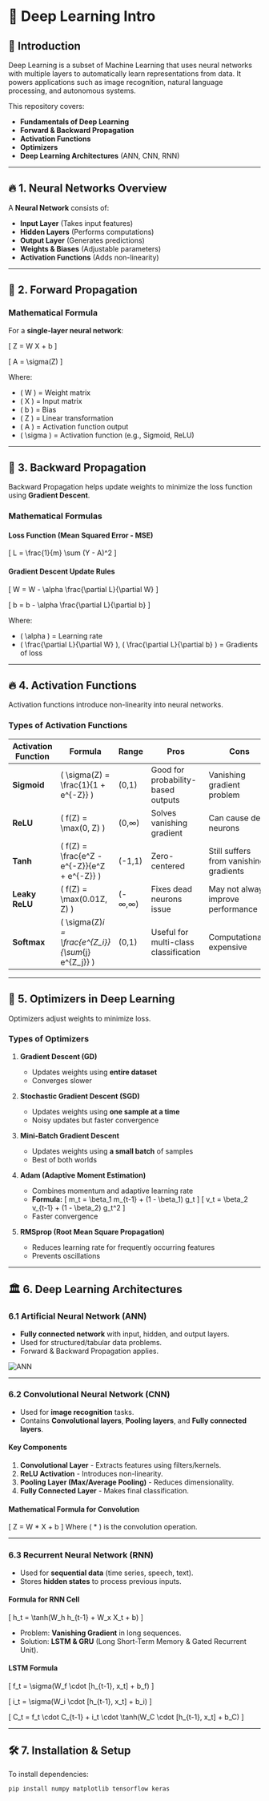 # 🧠 Deep Learning Intro

## 📖 Introduction
Deep Learning is a subset of Machine Learning that uses neural networks with multiple layers to automatically learn representations from data. It powers applications such as image recognition, natural language processing, and autonomous systems.

This repository covers:
- **Fundamentals of Deep Learning**
- **Forward & Backward Propagation**
- **Activation Functions**
- **Optimizers**
- **Deep Learning Architectures** (ANN, CNN, RNN)

---

## 🔥 1. Neural Networks Overview

A **Neural Network** consists of:
- **Input Layer** (Takes input features)
- **Hidden Layers** (Performs computations)
- **Output Layer** (Generates predictions)
- **Weights & Biases** (Adjustable parameters)
- **Activation Functions** (Adds non-linearity)

---

## 🚀 2. Forward Propagation

### **Mathematical Formula**
For a **single-layer neural network**:

\[
Z = W X + b
\]

\[
A = \sigma(Z)
\]

Where:
- \( W \) = Weight matrix  
- \( X \) = Input matrix  
- \( b \) = Bias  
- \( Z \) = Linear transformation  
- \( A \) = Activation function output  
- \( \sigma \) = Activation function (e.g., Sigmoid, ReLU)

---

## 🔄 3. Backward Propagation

Backward Propagation helps update weights to minimize the loss function using **Gradient Descent**.

### **Mathematical Formulas**
#### **Loss Function (Mean Squared Error - MSE)**
\[
L = \frac{1}{m} \sum (Y - A)^2
\]

#### **Gradient Descent Update Rules**
\[
W = W - \alpha \frac{\partial L}{\partial W}
\]

\[
b = b - \alpha \frac{\partial L}{\partial b}
\]

Where:
- \( \alpha \) = Learning rate
- \( \frac{\partial L}{\partial W} \), \( \frac{\partial L}{\partial b} \) = Gradients of loss

---

## 🔥 4. Activation Functions

Activation functions introduce non-linearity into neural networks.

### **Types of Activation Functions**

| Activation Function | Formula | Range | Pros | Cons |
|---------------------|---------|-------|------|------|
| **Sigmoid** | \( \sigma(Z) = \frac{1}{1 + e^{-Z}} \) | (0,1) | Good for probability-based outputs | Vanishing gradient problem |
| **ReLU** | \( f(Z) = \max(0, Z) \) | (0,∞) | Solves vanishing gradient | Can cause dead neurons |
| **Tanh** | \( f(Z) = \frac{e^Z - e^{-Z}}{e^Z + e^{-Z}} \) | (-1,1) | Zero-centered | Still suffers from vanishing gradients |
| **Leaky ReLU** | \( f(Z) = \max(0.01Z, Z) \) | (-∞,∞) | Fixes dead neurons issue | May not always improve performance |
| **Softmax** | \( \sigma(Z)_i = \frac{e^{Z_i}}{\sum_{j} e^{Z_j}} \) | (0,1) | Useful for multi-class classification | Computationally expensive |

---

## 🚀 5. Optimizers in Deep Learning

Optimizers adjust weights to minimize loss. 

### **Types of Optimizers**
1. **Gradient Descent (GD)**
   - Updates weights using **entire dataset**
   - Converges slower

2. **Stochastic Gradient Descent (SGD)**
   - Updates weights using **one sample at a time**
   - Noisy updates but faster convergence

3. **Mini-Batch Gradient Descent**
   - Updates weights using **a small batch** of samples
   - Best of both worlds

4. **Adam (Adaptive Moment Estimation)**
   - Combines momentum and adaptive learning rate
   - **Formula:**
     \[
     m_t = \beta_1 m_{t-1} + (1 - \beta_1) g_t
     \]
     \[
     v_t = \beta_2 v_{t-1} + (1 - \beta_2) g_t^2
     \]
   - Faster convergence

5. **RMSprop (Root Mean Square Propagation)**
   - Reduces learning rate for frequently occurring features
   - Prevents oscillations

---

## 🏛️ 6. Deep Learning Architectures

### 6.1 **Artificial Neural Network (ANN)**
- **Fully connected network** with input, hidden, and output layers.
- Used for structured/tabular data problems.
- Forward & Backward Propagation applies.

![ANN](https://upload.wikimedia.org/wikipedia/commons/e/e4/Artificial_neural_network.svg)

---

### 6.2 **Convolutional Neural Network (CNN)**
- Used for **image recognition** tasks.
- Contains **Convolutional layers**, **Pooling layers**, and **Fully connected layers**.

#### **Key Components**
1. **Convolutional Layer** - Extracts features using filters/kernels.
2. **ReLU Activation** - Introduces non-linearity.
3. **Pooling Layer (Max/Average Pooling)** - Reduces dimensionality.
4. **Fully Connected Layer** - Makes final classification.

#### **Mathematical Formula for Convolution**
\[
Z = W * X + b
\]
Where \( * \) is the convolution operation.

---

### 6.3 **Recurrent Neural Network (RNN)**
- Used for **sequential data** (time series, speech, text).
- Stores **hidden states** to process previous inputs.

#### **Formula for RNN Cell**
\[
h_t = \tanh(W_h h_{t-1} + W_x X_t + b)
\]

- Problem: **Vanishing Gradient** in long sequences.
- Solution: **LSTM & GRU** (Long Short-Term Memory & Gated Recurrent Unit).

#### **LSTM Formula**
\[
f_t = \sigma(W_f \cdot [h_{t-1}, x_t] + b_f)
\]

\[
i_t = \sigma(W_i \cdot [h_{t-1}, x_t] + b_i)
\]

\[
C_t = f_t \cdot C_{t-1} + i_t \cdot \tanh(W_C \cdot [h_{t-1}, x_t] + b_C)
\]

---

## 🛠️ 7. Installation & Setup

To install dependencies:

```bash
pip install numpy matplotlib tensorflow keras
